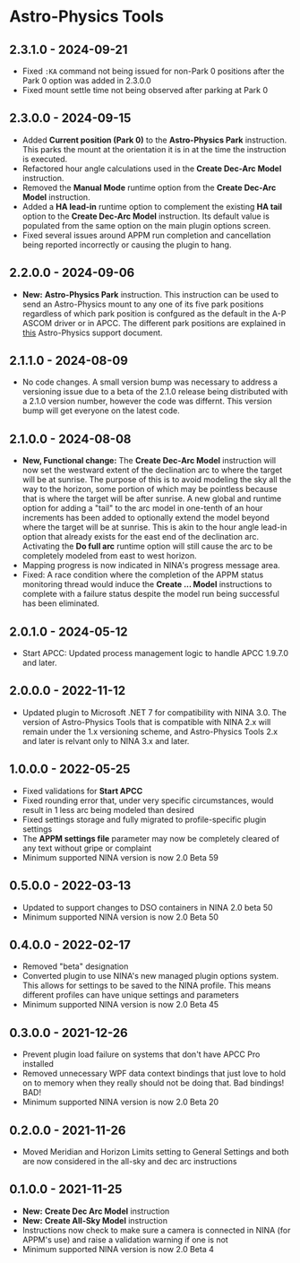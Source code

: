 ﻿# Astro-Physics Tools

## 2.3.1.0 - 2024-09-21
* Fixed `:KA` command not being issued for non-Park 0 positions after the Park 0 option was added in 2.3.0.0
* Fixed mount settle time not being observed after parking at Park 0

## 2.3.0.0 - 2024-09-15
* Added **Current position (Park 0)** to the **Astro-Physics Park** instruction. This parks the mount at the orientation it is in at the time the instruction is executed.
* Refactored hour angle calculations used in the **Create Dec-Arc Model** instruction.
* Removed the **Manual Mode** runtime option from the **Create Dec-Arc Model** instruction.
* Added a **HA lead-in** runtime option to complement the existing **HA tail** option to the **Create Dec-Arc Model** instruction. Its default value is populated from the same option on the main plugin options screen.
* Fixed several issues around APPM run completion and cancellation being reported incorrectly or causing the plugin to hang.

## 2.2.0.0 - 2024-09-06
* **New:** **Astro-Physics Park** instruction. This instruction can be used to send an Astro-Physics mount to any one of its five park positions regardless of which park position is confgured as the default in the A-P ASCOM driver or in APCC. The different park positions are explained in [this](https://astro-physics.info/tech_support/mounts/park-positions-defined.pdf) Astro-Physics support document.

## 2.1.1.0 - 2024-08-09
* No code changes. A small version bump was necessary to address a versioning issue due to a beta of the 2.1.0 release being distributed with a 2.1.0 version number, however the code was differnt. This version bump will get everyone on the latest code.

## 2.1.0.0 - 2024-08-08
* **New, Functional change:** The **Create Dec-Arc Model** instruction will now set the westward extent of the declination arc to where the target will be at sunrise. The purpose of this is to avoid modeling the sky all the way to the horizon, some portion of which may be pointless because that is where the target will be after sunrise. A new global and runtime option for adding a "tail" to the arc model in one-tenth of an hour increments has been added to optionally extend the model beyond where the target will be at sunrise. This is akin to the hour angle lead-in option that already exists for the east end of the declination arc. Activating the **Do full arc** runtime option will still cause the arc to be completely modeled from east to west horizon.
* Mapping progress is now indicated in NINA's progress message area.
* Fixed: A race condition where the completion of the APPM status monitoring thread would induce the **Create ... Model** instructions to complete with a failure status despite the model run being successful has been eliminated.

## 2.0.1.0 - 2024-05-12
* Start APCC: Updated process management logic to handle APCC 1.9.7.0 and later.

## 2.0.0.0 - 2022-11-12
* Updated plugin to Microsoft .NET 7 for compatibility with NINA 3.0. The version of Astro-Physics Tools that is compatible with NINA 2.x will remain under the 1.x versioning scheme, and Astro-Physics Tools 2.x and later is relvant only to NINA 3.x and later.

## 1.0.0.0 - 2022-05-25
* Fixed validations for **Start APCC**
* Fixed rounding error that, under very specific circumstances, would result in 1 less arc being modeled than desired
* Fixed settings storage and fully migrated to profile-specific plugin settings
* The **APPM settings file** parameter may now be completely cleared of any text without gripe or complaint
* Minimum supported NINA version is now 2.0 Beta 59

## 0.5.0.0 - 2022-03-13
* Updated to support changes to DSO containers in NINA 2.0 beta 50
* Minimum supported NINA version is now 2.0 Beta 50

## 0.4.0.0 - 2022-02-17
* Removed "beta" designation
* Converted plugin to use NINA's new managed plugin options system. This allows for settings to be saved to the NINA profile. This means different profiles can have unique settings and parameters
* Minimum supported NINA version is now 2.0 Beta 45

## 0.3.0.0 - 2021-12-26
* Prevent plugin load failure on systems that don't have APCC Pro installed
* Removed unnecessary WPF data context bindings that just love to hold on to memory when they really should not be doing that. Bad bindings! BAD!
* Minimum supported NINA version is now 2.0 Beta 20

## 0.2.0.0 - 2021-11-26
* Moved Meridian and Horizon Limits setting to General Settings and both are now considered in the all-sky and dec arc instructions

## 0.1.0.0 - 2021-11-25
* **New:** **Create Dec Arc Model** instruction
* **New:** **Create All-Sky Model** instruction
* Instructions now check to make sure a camera is connected in NINA (for APPM's use) and raise a validation warning if one is not
* Minimum supported NINA version is now 2.0 Beta 4
